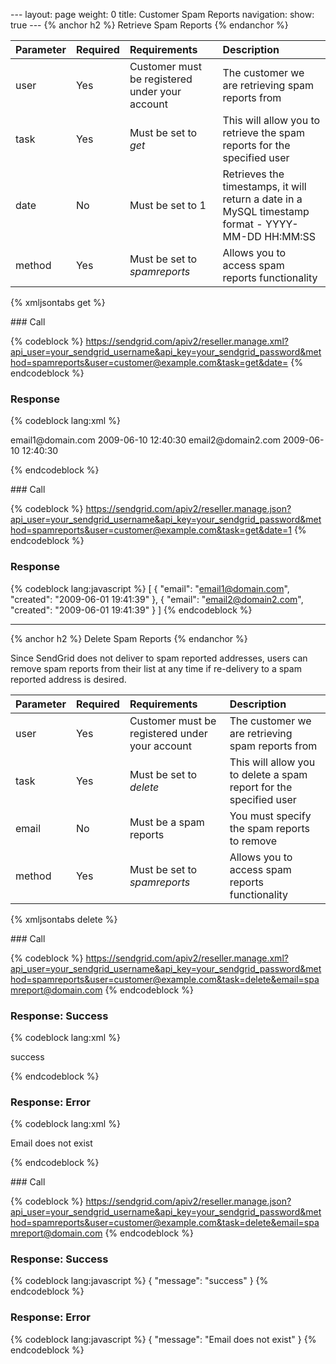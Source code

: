 --- layout: page weight: 0 title: Customer Spam Reports navigation:
show: true --- {% anchor h2 %} Retrieve Spam Reports {% endanchor %}

<table>
<thead>
<tr class="header">
<th align="left">Parameter</th>
<th align="left">Required</th>
<th align="left">Requirements</th>
<th align="left">Description</th>
</tr>
</thead>
<tbody>
<tr class="odd">
<td align="left">user</td>
<td align="left">Yes</td>
<td align="left">Customer must be registered under your account</td>
<td align="left">The customer we are retrieving spam reports from</td>
</tr>
<tr class="even">
<td align="left">task</td>
<td align="left">Yes</td>
<td align="left">Must be set to <em>get</em></td>
<td align="left">This will allow you to retrieve the spam reports for the specified user</td>
</tr>
<tr class="odd">
<td align="left">date</td>
<td align="left">No</td>
<td align="left">Must be set to 1</td>
<td align="left">Retrieves the timestamps, it will return a date in a MySQL timestamp format - YYYY-MM-DD HH:MM:SS</td>
</tr>
<tr class="even">
<td align="left">method</td>
<td align="left">Yes</td>
<td align="left">Must be set to <em>spamreports</em></td>
<td align="left">Allows you to access spam reports functionality</td>
</tr>
</tbody>
</table>

{% xmljsontabs get %}

<div class="tab-content">
<div class="tab-pane" id="get-xml">
### Call

{% codeblock %}
https://sendgrid.com/apiv2/reseller.manage.xml?api_user=your_sendgrid_username&api_key=your_sendgrid_password&method=spamreports&user=customer@example.com&task=get&date=
{% endcodeblock %}

### Response

{% codeblock lang:xml %}
<?xml version="1.0" encoding="ISO-8859-1"?>

<spamreports>
   <spamreport>
      <email>email1@domain.com</email>
      <created>2009-06-10 12:40:30</created>
   </spamreport>
   <spamreport>
      <email>email2@domain2.com</email>
      <created>2009-06-10 12:40:30</created>
   </spamreport>
</spamreports>

{% endcodeblock %}

</div>
<div class="tab-pane active" id="get-json">
### Call

{% codeblock %}
https://sendgrid.com/apiv2/reseller.manage.json?api_user=your_sendgrid_username&api_key=your_sendgrid_password&method=spamreports&user=customer@example.com&task=get&date=1
{% endcodeblock %}

### Response

{% codeblock lang:javascript %}
[
  {
    "email": "email1@domain.com",
    "created": "2009-06-01 19:41:39"
  },
  {
    "email": "email2@domain2.com",
    "created": "2009-06-01 19:41:39"
  }
]
{% endcodeblock %}

</div>
</div>

* * * * *

{% anchor h2 %} Delete Spam Reports {% endanchor %}

Since SendGrid does not deliver to spam reported addresses, users can
remove spam reports from their list at any time if re-delivery to a spam
reported address is desired.

<table>
<thead>
<tr class="header">
<th align="left">Parameter</th>
<th align="left">Required</th>
<th align="left">Requirements</th>
<th align="left">Description</th>
</tr>
</thead>
<tbody>
<tr class="odd">
<td align="left">user</td>
<td align="left">Yes</td>
<td align="left">Customer must be registered under your account</td>
<td align="left">The customer we are retrieving spam reports from</td>
</tr>
<tr class="even">
<td align="left">task</td>
<td align="left">Yes</td>
<td align="left">Must be set to <em>delete</em></td>
<td align="left">This will allow you to delete a spam report for the specified user</td>
</tr>
<tr class="odd">
<td align="left">email</td>
<td align="left">No</td>
<td align="left">Must be a spam reports</td>
<td align="left">You must specify the spam reports to remove</td>
</tr>
<tr class="even">
<td align="left">method</td>
<td align="left">Yes</td>
<td align="left">Must be set to <em>spamreports</em></td>
<td align="left">Allows you to access spam reports functionality</td>
</tr>
</tbody>
</table>

{% xmljsontabs delete %}

<div class="tab-content">
<div class="tab-pane" id="delete-xml">
### Call

{% codeblock %}
https://sendgrid.com/apiv2/reseller.manage.xml?api_user=your_sendgrid_username&api_key=your_sendgrid_password&method=spamreports&user=customer@example.com&task=delete&email=spamreport@domain.com
{% endcodeblock %}

### Response: Success

{% codeblock lang:xml %}
<?xml version="1.0" encoding="ISO-8859-1"?>

<result>
   <message>success</message>
</result>

{% endcodeblock %}

### Response: Error

{% codeblock lang:xml %}
<?xml version="1.0" encoding="ISO-8859-1"?>

<result>
   <message>Email does not exist</message>
</result>

{% endcodeblock %}

</div>
<div class="tab-pane active" id="delete-json">
### Call

{% codeblock %}
https://sendgrid.com/apiv2/reseller.manage.json?api_user=your_sendgrid_username&api_key=your_sendgrid_password&method=spamreports&user=customer@example.com&task=delete&email=spamreport@domain.com
{% endcodeblock %}

### Response: Success

{% codeblock lang:javascript %}
{
  "message": "success"
}
{% endcodeblock %}

### Response: Error

{% codeblock lang:javascript %}
{
  "message": "Email does not exist"
}
{% endcodeblock %}

</div>
</div>

